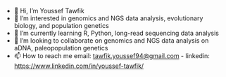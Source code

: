 - 👋 Hi, I’m Youssef Tawfik
- 👀 I’m interested in genomics and NGS data analysis, evolutionary biology, and population genetics
- 🌱 I’m currently learning R, Python, long-read sequencing data analysis
- 💞️ I’m looking to collaborate on genomics and NGS data analysis on aDNA, paleopopulation genetics
- 📫 How to reach me email: tawfik.youssef94@gmail.com - linkedin: https://www.linkedin.com/in/youssef-tawfik/

<!---
tawfikyoussef/tawfikyoussef is a ✨ special ✨ repository because its `README.md` (this file) appears on your GitHub profile.
You can click the Preview link to take a look at your changes.
--->
